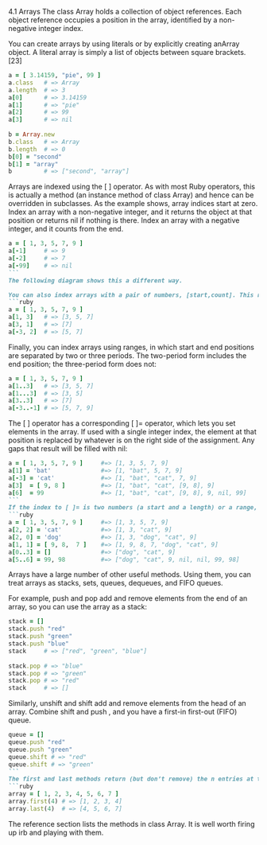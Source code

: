 4.1 Arrays
The class ​Array​ holds a collection of object references. Each object reference occupies a position in the array, identified by a non-negative integer index.

You can create arrays by using literals or by explicitly creating an ​Array​ object. A literal array is simply a list of objects between square brackets.[23]
```ruby
a = [ 3.14159, ​"pie"​, 99 ]​ 	
a.class   ​# => Array​​ 	
a.length  ​# => 3​
a[0]      ​# => 3.14159​ 	
a[1]      ​# => "pie"​​ 	
a[2]      ​# => 99​​ 	
a[3]      ​# => nil
​ 	
b = Array.new​ 	
b.class   ​# => Array​​ 	
b.length  ​# => 0​
b[0] = ​"second"​ 	
b[1] = ​"array"​
b         ​# => ["second", "array"]​
```
Arrays are indexed using the ​[ ]​ operator. As with most Ruby operators, this is actually a method (an instance method of class ​Array​) and hence can be overridden in subclasses. As the example shows, array indices start at zero. Index an array with a non-negative integer, and it returns the object at that position or returns ​nil​ if nothing is there. Index an array with a negative integer, and it counts from the end.
```ruby
a = [ 1, 3, 5, 7, 9 ]​ 	
a[-1]     ​# => 9​​ 	
a[-2]     ​# => 7​​ 	
a[-99]    ​# => nil
```​
The following diagram shows this a different way.

You can also index arrays with a pair of numbers, ​[​start,count​]​. This returns a new array consisting of references to ​count​ objects starting at position ​start​:
```ruby
a = [ 1, 3, 5, 7, 9 ]​ 	
a[1, 3]   ​# => [3, 5, 7]​ 	
a[3, 1]   ​# => [7]​​ 	
a[-3, 2]  ​# => [5, 7]​
```
Finally, you can index arrays using ranges, in which start and end positions are separated by two or three periods. The two-period form includes the end position; the three-period form does not:
```ruby
a = [ 1, 3, 5, 7, 9 ]​ 	
a[1..3]   ​# => [3, 5, 7]​​ 	
a[1...3]  ​# => [3, 5]​​ 	
a[3..3]   ​# => [7]​​ 	
a[-3..-1] ​# => [5, 7, 9]​
```
The ​[ ]​ operator has a corresponding ​[ ]=​ operator, which lets you set elements in the array. If used with a single integer index, the element at that position is replaced by whatever is on the right side of the assignment. Any gaps that result will be filled with ​nil​:
```ruby
a = [ 1, 3, 5, 7, 9 ]     ​#=> [1, 3, 5, 7, 9]​​ 	
a[1] = ​'bat'​              ​#=> [1, "bat", 5, 7, 9]​​ 	
a[-3] = ​'cat'​             ​#=> [1, "bat", "cat", 7, 9]​​ 	
a[3]  = [ 9, 8 ]          ​#=> [1, "bat", "cat", [9, 8], 9]​​ 	
a[6]  = 99                ​#=> [1, "bat", "cat", [9, 8], 9, nil, 99]
```​
If the index to ​[ ]=​ is two numbers (a start and a length) or a range, then those elements in the original array are replaced by whatever is on the right side of the assignment. If the length is zero, the right side is inserted into the array before the start position; no elements are removed. If the right side is itself an array, its elements are used in the replacement. The array size is automatically adjusted if the index selects a different number of elements than are available on the right side of the assignment.
```ruby
a = [ 1, 3, 5, 7, 9 ]     ​#=> [1, 3, 5, 7, 9]​​ 	
a[2, 2] = ​'cat'​           ​#=> [1, 3, "cat", 9]​ 	
a[2, 0] = ​'dog'​           ​#=> [1, 3, "dog", "cat", 9]​​ 	
a[1, 1] = [ 9, 8,  7 ]    ​#=> [1, 9, 8, 7, "dog", "cat", 9]​​ 	
a[0..3] = []              ​#=> ["dog", "cat", 9]​​ 	
a[5..6] = 99, 98          ​#=> ["dog", "cat", 9, nil, nil, 99, 98]​
```
Arrays have a large number of other useful methods. Using them, you can treat arrays as stacks, sets, queues, dequeues, and FIFO queues.

For example, ​push​ and ​pop​ add and remove elements from the end of an array, so you can use the array as a stack:
```ruby
stack = []​ 	
stack.push ​"red"​​ 	
stack.push ​"green"​ 	
stack.push ​"blue"​​ 	
stack     ​# => ["red", "green", "blue"]​
​	
stack.pop ​# => "blue"​​ 	
stack.pop ​# => "green"​ 	
stack.pop ​# => "red"​​ 	
stack     ​# => []​
```
Similarly, ​unshift​ and ​shift​ add and remove elements from the head of an array. Combine ​shift​ and ​push​ , and you have a first-in first-out (FIFO) queue.
```ruby
queue = []​ 	
queue.push ​"red"​​ 	
queue.push ​"green"​ 	
queue.shift ​# => "red"​​ 	
queue.shift ​# => "green"
```​
The ​first​ and ​last​ methods return (but don’t remove) the ​n​ entries at the head or end of an array.
```ruby
array = [ 1, 2, 3, 4, 5, 6, 7 ]​ 	
array.first(4) ​# => [1, 2, 3, 4]​ 	
array.last(4)  ​# => [4, 5, 6, 7]​
```
The reference section lists the methods in class ​Array​. It is well worth firing up irb and playing with them.